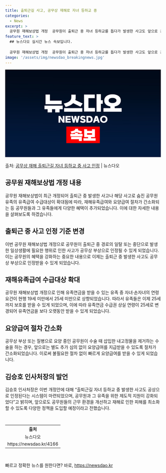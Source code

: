 ```yaml
---
title: 출퇴근길 사고, 공무상 재해로 자녀 등하교 중
categories:
  - News
excerpt: >
  공무원 재해보상법 개정  공무원이 출퇴근 중 자녀 등하교를 돕다가 발생한 사고도 앞으로 공무상 재해로 인정받…
feature_text: >
  ## 뉴스다오 실시간 뉴스 속보입니다.

  공무원 재해보상법 개정  공무원이 출퇴근 중 자녀 등하교를 돕다가 발생한 사고도 앞으로 공무상 재해로 인정받…
image: '/assets/img/newsdao_breakingnews.jpg'
---
```


![뉴스다오 속보](/assets/img/newsdao_breakingnews.jpg)

<p>출처: <a href="https://newsdao.kr/4166" rel="dofollow">공무상 재해 출퇴근길 자녀 등하교 중 사고 인정</a> | 뉴스다오</p>

<h2 data-ke-size="size26">공무원 재해보상법 개정 내용</h2>
<p data-ke-size="size16">공무원 재해보상법이 최근 개정되어 출퇴근 중 발생한 사고나 해당 사고로 숨진 공무원 유족의 유족급여 수급대상이 확대됨에 따라, 재해유족급여와 요양급여 절차가 간소화되는 등 공무원들과 그 유족들에게 다양한 혜택이 추가되었습니다. 이에 대한 자세한 내용을 살펴보도록 하겠습니다.</p>

<h2 data-ke-size="size26">출퇴근 중 사고 인정 기준 변경</h2>
<p data-ke-size="size16">이번 공무원 재해보상법 개정으로 공무원이 출퇴근 중 경로의 일탈 또는 중단으로 발생한 일상생활에 필요한 행위로 인한 사고가 공무상 부상으로 인정될 수 있게 되었습니다. 이는 공무원의 혜택을 강화하는 중요한 내용으로 이제는 출퇴근 중 발생한 사고도 공무상 부상으로 인정받을 수 있게 되었습니다.</p>

<h2 data-ke-size="size26">재해유족급여 수급대상 확대</h2>
<p data-ke-size="size16">공무원 재해보상법 개정으로 인해 유족연금을 받을 수 있는 유족 중 자녀·손자녀의 연령 요건이 현행 19세 미만에서 25세 미만으로 상향되었습니다. 따라서 유족들은 이제 25세까지 보호를 받을 수 있게 되었으며, 이에 따라 유족연금 수급권 상실 연령이 25세로 변경되어 유족연금을 보다 오랫동안 받을 수 있게 되었습니다.</p>

<h2 data-ke-size="size26">요양급여 절차 간소화</h2>
<p data-ke-size="size16">공무상 부상 또는 질병으로 요양 중인 공무원이 수술 때 삽입한 내고정물을 제거하는 수술을 하는 경우, 앞으로는 별도 추가 심의 없이 요양급여를 지급받을 수 있도록 절차가 간소화되었습니다. 이로써 불필요한 절차 없이 빠르게 요양급여를 받을 수 있게 되었습니다.</p>

<h2 data-ke-size="size26">김승호 인사처장의 발언</h2>
<p data-ke-size="size16">김승호 인사처장은 이번 개정안에 대해 “출퇴근길 자녀 등하교 중 발생한 사고도 공상으로 인정된다는 시스템이 마련되었으며, 공무원과 그 유족을 위한 제도적 지원이 강화되었다”고 밝히며, 앞으로도 공무원들의 근무 환경을 개선하고 재해로 인한 피해를 최소화할 수 있도록 다양한 정책을 도입할 예정이라고 전했습니다.</p>
<p data-ke-size="size16">&nbsp;</p>

<table>
   <tbody>
      <tr>
         <td style="text-align: center; height: 17px;"><b>출처</b></td>
      </tr>
      <tr>
         <td style="text-align: center; height: 17px;">뉴스다오</td>
      </tr>
      <tr>
         <td style="text-align: center; height: 17px;">https://newsdao.kr/4166</td>
      </tr>
   </tbody>
</table>
<p data-ke-size="size16">&nbsp;</p> 

빠르고 정확한 뉴스를 원한다면? 바로, <a href="https://newsdao.kr" rel="dofollow">https://newsdao.kr</a>


